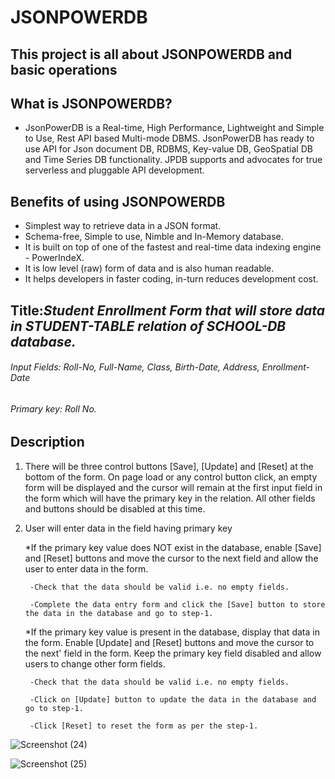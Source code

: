 # JSONPOWERDB
## This project is all about JSONPOWERDB and basic operations

## What is JSONPOWERDB?
* JsonPowerDB is a Real-time, High Performance, Lightweight and Simple to Use, Rest API based Multi-mode DBMS. 
JsonPowerDB has ready to use API for Json document DB, RDBMS, Key-value DB, GeoSpatial DB and Time Series DB functionality. 
JPDB supports and advocates for true serverless and pluggable API development.

## Benefits of using JSONPOWERDB
+ Simplest way to retrieve data in a JSON format.
+ Schema-free, Simple to use, Nimble and In-Memory database.
+ It is built on top of one of the fastest and real-time data indexing engine - PowerIndeX.
+ It is low level (raw) form of data and is also human readable.
+ It helps developers in faster coding, in-turn reduces development cost.

## Title:***Student Enrollment Form that will store data in STUDENT-TABLE relation of SCHOOL-DB database.***
###### Input Fields: Roll-No, Full-Name, Class, Birth-Date, Address, Enrollment-Date
###### Primary key: Roll No.

## Description
1. There will be three control buttons [Save], [Update] and [Reset] at the bottom of the form. On page load or any control button click, an empty form will be displayed and the cursor will remain at the first input field in the form which will have the primary key in the relation. All other fields and buttons should be disabled at this time.  

2. User will enter data in the field having primary key   

   *If the primary key value does NOT exist in the database, enable [Save] and [Reset] buttons and move the cursor to the next field and allow the user to enter data in the form.  

        -Check that the data should be valid i.e. no empty fields.  

        -Complete the data entry form and click the [Save] button to store the data in the database and go to step-1.  

   *If the primary key value is present in the database, display that data in the form. Enable [Update] and [Reset] buttons and move the cursor to the next' field in the form. Keep the primary key field disabled and allow users to change other form fields.  

        -Check that the data should be valid i.e. no empty fields.  

        -Click on [Update] button to update the data in the database and go to step-1.  

        -Click [Reset] to reset the form as per the step-1.
        

![Screenshot (24)](https://user-images.githubusercontent.com/68695414/219686652-2b7de304-5bdf-4bc9-b427-f81f305c94b0.png)



![Screenshot (25)](https://user-images.githubusercontent.com/68695414/219687287-bbf622db-68f2-4520-b9c2-c8de52c40bea.png)

